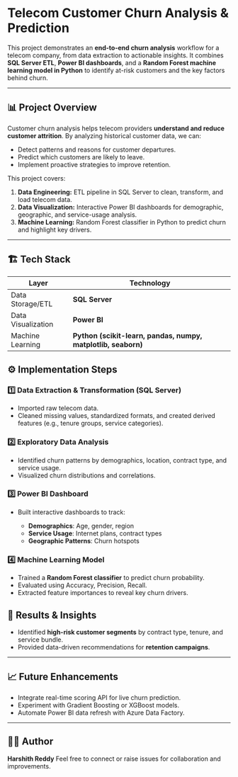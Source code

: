 # Telecom Customer Churn Analysis & Prediction

This project demonstrates an **end-to-end churn analysis** workflow for a telecom company, from data extraction to actionable insights. It combines **SQL Server ETL**, **Power BI dashboards**, and a **Random Forest machine learning model in Python** to identify at-risk customers and the key factors behind churn.

---

## 📊 Project Overview

Customer churn analysis helps telecom providers **understand and reduce customer attrition**. By analyzing historical customer data, we can:

* Detect patterns and reasons for customer departures.
* Predict which customers are likely to leave.
* Implement proactive strategies to improve retention.

This project covers:

1. **Data Engineering:** ETL pipeline in SQL Server to clean, transform, and load telecom data.
2. **Data Visualization:** Interactive Power BI dashboards for demographic, geographic, and service-usage analysis.
3. **Machine Learning:** Random Forest classifier in Python to predict churn and highlight key drivers.

---

## 🏗️ Tech Stack

| Layer              | Technology                                                    |
| ------------------ | ------------------------------------------------------------- |
| Data Storage/ETL   | **SQL Server**                                                |
| Data Visualization | **Power BI**                                                  |
| Machine Learning   | **Python (scikit-learn, pandas, numpy, matplotlib, seaborn)** |


## ⚙️ Implementation Steps

### 1️⃣ Data Extraction & Transformation (SQL Server)

* Imported raw telecom data.
* Cleaned missing values, standardized formats, and created derived features (e.g., tenure groups, service categories).

### 2️⃣ Exploratory Data Analysis

* Identified churn patterns by demographics, location, contract type, and service usage.
* Visualized churn distributions and correlations.

### 3️⃣ Power BI Dashboard

* Built interactive dashboards to track:

  * **Demographics**: Age, gender, region
  * **Service Usage**: Internet plans, contract types
  * **Geographic Patterns**: Churn hotspots

### 4️⃣ Machine Learning Model

* Trained a **Random Forest classifier** to predict churn probability.
* Evaluated using Accuracy, Precision, Recall.
* Extracted feature importances to reveal key churn drivers.

## 🏁 Results & Insights

* Identified **high-risk customer segments** by contract type, tenure, and service bundle.
* Provided data-driven recommendations for **retention campaigns**.

---

## 📈 Future Enhancements

* Integrate real-time scoring API for live churn prediction.
* Experiment with Gradient Boosting or XGBoost models.
* Automate Power BI data refresh with Azure Data Factory.

---

## 🧑‍💻 Author

**Harshith Reddy**
Feel free to connect or raise issues for collaboration and improvements.
